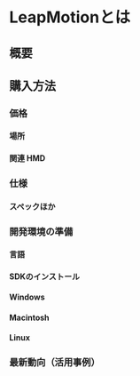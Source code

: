 # LeapMotionとは
## 概要
## 購入方法
### 価格
#### 場所
#### 関連 HMD
### 仕様
#### スペックほか
### 開発環境の準備
#### 言語
#### SDKのインストール
#### Windows
#### Macintosh
#### Linux
### 最新動向（活用事例）

